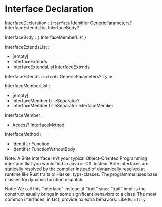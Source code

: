# Interface Declaration

InterfaceDeclaration : `interface` Identifier GenericParameters? InterfaceExtendsList InterfaceBody?

InterfaceBody : `{` InterfaceMemberList `}`

InterfaceExtendsList :
  - [empty]
  - InterfaceExtends
  - InterfaceExtendsList InterfaceExtends

InterfaceExtends : `extends` GenericParameters? Type

InterfaceMemberList :
  - [empty]
  - InterfaceMember LineSeparator?
  - InterfaceMember LineSeparator InterfaceMember

InterfaceMember :
  - Access? InterfaceMethod

InterfaceMethod :
  - Identifier Function
  - Identifier FunctionWithoutBody

Note: A Brite interface isn’t your typical Object-Oriented Programming interface that you would find in Java or C#. Instead Brite interfaces are statically resolved by the compiler instead of dynamically resolved at runtime  like Rust traits or Haskell type-classes. The programmer uses base classes for dynamic function dispatch.

Note: We call this “interface” instead of “trait” since “trait” implies the construct usually brings in some significant behaviors to a class. The most common interfaces, in fact, provide no extra behaviors. Like `Equality`.
